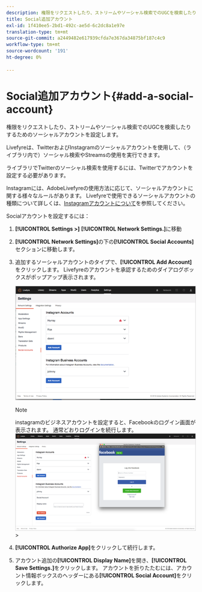 ```yaml
---
description: 権限をリクエストしたり、ストリームやソーシャル検索でのUGCを検索したりするためのソーシャルアカウントを設定します。
title: Social追加アカウント
exl-id: 1f410ee5-2bd1-492c-ae5d-6c2dc8a1e97e
translation-type: tm+mt
source-git-commit: a2449482e617939cfda7e367da34875bf187c4c9
workflow-type: tm+mt
source-wordcount: '191'
ht-degree: 0%

---
```


# Social追加アカウント{#add-a-social-account}

権限をリクエストしたり、ストリームやソーシャル検索でのUGCを検索したりするためのソーシャルアカウントを設定します。

Livefyreは、TwitterおよびInstagramのソーシャルアカウントを使用して、（ライブラリ内で）ソーシャル検索やStreamsの使用を実行できます。

ライブラリでTwitterのソーシャル検索を使用するには、Twitterでアカウントを設定する必要があります。

Instagramには、AdobeLivefyreの使用方法に応じて、ソーシャルアカウントに関する様々なルールがあります。 Livefyreで使用できるソーシャルアカウントの種類について詳しくは、[Instagramアカウントについて](/help/using/c-users-creating-accounts-with-studio-access/t-configure-social-accout-instagram/c-about-instagram-accounts.md#c_about_instagram_accounts)を参照してください。

Socialアカウントを設定するには：

1. **[!UICONTROL Settings >]** **[!UICONTROL Network Settings.]**&#x200B;に移動
1. **[!UICONTROL Network Settings]**&#x200B;の下の&#x200B;**[!UICONTROL Social Accounts]**&#x200B;セクションに移動します。
1. 追加するソーシャルアカウントのタイプで、**[!UICONTROL Add Account]**&#x200B;をクリックします。 Livefyreのアカウントを承認するためのダイアログボックスがポップアップ表示されます。

   ![](assets/i_settings_social_insta.png)

   >[!NOTE]
   >
   >instagramのビジネスアカウントを設定すると、Facebookのログイン画面が表示されます。 通常どおりログインを続行します。 ![](assets/i_insta_biz_facebook_dialog.png)   >

1. **[!UICONTROL Authorize App]**&#x200B;をクリックして続行します。
1. アカウント追加の&#x200B;**[!UICONTROL Display Name]**&#x200B;を開き、**[!UICONTROL Save Settings.]**&#x200B;をクリックします。 アカウントを折りたたむには、アカウント情報ボックスのヘッダーにある&#x200B;**[!UICONTROL Social Account]**&#x200B;をクリックします。

